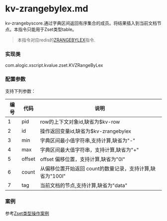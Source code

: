 kv-zrangebylex.md
=======

kv-zrangebyscore.通过字典区间返回有序集合的成员。将结果插入到当前文档节点。本指令只能用于Zset类型table。

> 本指令对应redis的[ZRANGEBYLEX](http://http://redis.io/commands/zrangebylex)指令.  

### 实现类

com.alogic.xscript.kvalue.zset.KVZRangeByLex

### 配置参数

支持下列参数：

| 编号 | 代码 | 说明 |
| ---- | ---- | ---- |
| 1 | pid | row的上下文对象id,缺省为$kv-row |
| 2 | id | 操作返回变量id,缺省为$kv-zrangebylex |
| 3 | min | 字典区间最小值字符串,支持计算,缺省为"-" |
| 4 | max | 字典区间最大值字符串，支持计算,缺省为"+"|
| 5 | offset | offset 偏移位置，支持计算,缺省为"0l"|
| 6 | count | 从偏移位置开始返回 count的数量记录，支持计算,缺省为"100l"|
| 7 | tag | 当前文档的节点,支持计算,缺省为"data"|


### 案例

参考[Zset类型操作案例](case.zset.md)